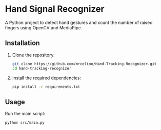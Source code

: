 # Hand Signal Recognizer

A Python project to detect hand gestures and count the number of raised fingers using OpenCV and MediaPipe.

## Installation

1. Clone the repository:

   ```bash
   git clone https://github.com/mrcelino/Hand-Tracking-Recognizer.git
   cd hand-tracking-recognizer
   ```

2. Install the required dependencies:

   ```bash
   pip install -r requirements.txt
   ```

## Usage

Run the main script:

```bash
python src/main.py
```
